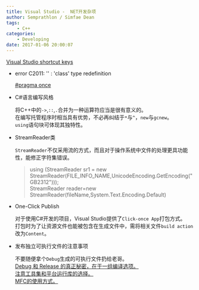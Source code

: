 ```yaml
---
title: Visual Studio -  NET开发杂项
author: Semprathlon / Simfae Dean
tags:
	- C++
categories:
	- Developing
date: 2017-01-06 20:00:07
---
```

  [Visual Studio shortcut keys](http://www.dofactory.com/reference/visual-studio-shortcuts)  

- error C2011: '' : 'class' type redefinition  

  [#pragma once](http://stackoverflow.com/questions/25713718/error-c2011-class-type-redefinition)

- C#语言编写风格  

  将C++中的`->`,`::`,`.`合并为一种运算符应当是很有意义的。  
  在编写托管程序时相当具有优势，不必再纠结于`*`与`^`，`new`与`gcnew`。  
  `using`语句块可体现其独特性。

- StreamReader类

  `StreamReader`不仅采用流的方式，而且对于操作系统中文件的处理更具功能性，能修正字符集错误。  
  > using (StreamReader sr1 = new StreamReader(FILE_INFO_NAME,UnicodeEncoding.GetEncoding("GB2312")));  
  > StreamReader reader=new StreamReader(fileName,System.Text.Encoding.Default) 

- One-Click Publish  

  对于使用C#开发的项目，Visual Studio提供了`Click-once App`打包方式。  
  打包时为了让资源文件也能被包含在生成文件中，需将相关文件`build action`改为`Content`。  

- 发布独立可执行文件的注意事项  

  不要随便拿个`Debug`生成的可执行文件扔给老哥。  
  [Debug 和 Release 的真正秘密，在于一组编译选项。](http://www.cnblogs.com/lancidie/archive/2010/12/12/1903617.html)  
  [注意工具集和平台运行库的选择。](https://www.zhihu.com/question/25415940)  
  [MFC的使用方式。](http://www.cjjjs.com/paper/xmkf/20161014135053871.aspx)